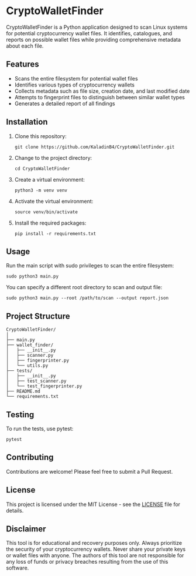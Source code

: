 # CryptoWalletFinder

CryptoWalletFinder is a Python application designed to scan Linux systems for potential cryptocurrency wallet files. It identifies, catalogues, and reports on possible wallet files while providing comprehensive metadata about each file.

## Features

- Scans the entire filesystem for potential wallet files
- Identifies various types of cryptocurrency wallets
- Collects metadata such as file size, creation date, and last modified date
- Attempts to fingerprint files to distinguish between similar wallet types
- Generates a detailed report of all findings

## Installation

1. Clone this repository:
   ```
   git clone https://github.com/KaladinB4/CryptoWalletFinder.git
   ```
2. Change to the project directory:
   ```
   cd CryptoWalletFinder
   ```
3. Create a virtual environment:
   ```
   python3 -m venv venv
   ```
4. Activate the virtual environment:
   ```
   source venv/bin/activate
   ```
5. Install the required packages:
   ```
   pip install -r requirements.txt
   ```

## Usage

Run the main script with sudo privileges to scan the entire filesystem:

```
sudo python3 main.py
```

You can specify a different root directory to scan and output file:

```
sudo python3 main.py --root /path/to/scan --output report.json
```

## Project Structure

```
CryptoWalletFinder/
│
├── main.py
├── wallet_finder/
│   ├── __init__.py
│   ├── scanner.py
│   ├── fingerprinter.py
│   └── utils.py
├── tests/
│   ├── __init__.py
│   ├── test_scanner.py
│   └── test_fingerprinter.py
├── README.md
└── requirements.txt
```

## Testing

To run the tests, use pytest:

```
pytest
```

## Contributing

Contributions are welcome! Please feel free to submit a Pull Request.

## License

This project is licensed under the MIT License - see the [LICENSE](LICENSE) file for details.

## Disclaimer

This tool is for educational and recovery purposes only. Always prioritize the security of your cryptocurrency wallets. Never share your private keys or wallet files with anyone. The authors of this tool are not responsible for any loss of funds or privacy breaches resulting from the use of this software.
